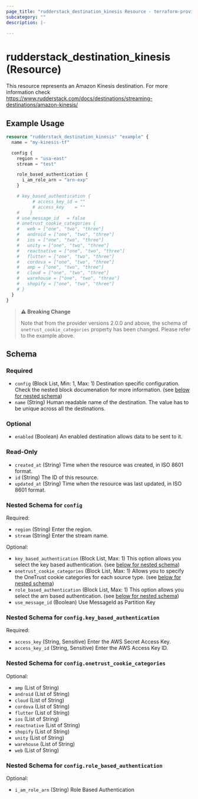 ```yaml
---
page_title: "rudderstack_destination_kinesis Resource - terraform-provider-rudderstack"
subcategory: ""
description: |-
  
---
```


# rudderstack_destination_kinesis (Resource)

This resource represents an Amazon Kinesis destination. For more information check 
https://www.rudderstack.com/docs/destinations/streaming-destinations/amazon-kinesis/

## Example Usage

```terraform
resource "rudderstack_destination_kinesis" "example" {
  name = "my-kinesis-tf"

  config {
    region = "usa-east"
    stream = "test"

    role_based_authentication {
      i_am_role_arn = "arn-exp"
    }

    # key_based_authentication {
          # access_key_id = ""
          # access_key    = ""
    #    }
    # use_message_id   = false
    # onetrust_cookie_categories {
    #   web = ["one", "two", "three"]
    #   android = ["one", "two", "three"]
    #   ios = ["one", "two", "three"]
    #   unity = ["one", "two", "three"]
    #   reactnative = ["one", "two", "three"]
    #   flutter = ["one", "two", "three"]
    #   cordova = ["one", "two", "three"]
    #   amp = ["one", "two", "three"]
    #   cloud = ["one", "two", "three"]
    #   warehouse = ["one", "two", "three"]
    #   shopify = ["one", "two", "three"]
    # }
  }
}
```

> **:warning: Breaking Change**
> 
> Note that from the provider versions 2.0.0 and above, the schema of `onetrust_cookie_categories` property has been changed. Please refer to the example above.

<!-- schema generated by tfplugindocs -->
## Schema

### Required

- `config` (Block List, Min: 1, Max: 1) Destination specific configuration. Check the nested block documenation for more information. (see [below for nested schema](#nestedblock--config))
- `name` (String) Human readable name of the destination. The value has to be unique across all the destinations.

### Optional

- `enabled` (Boolean) An enabled destination allows data to be sent to it.

### Read-Only

- `created_at` (String) Time when the resource was created, in ISO 8601 format.
- `id` (String) The ID of this resource.
- `updated_at` (String) Time when the resource was last updated, in ISO 8601 format.

<a id="nestedblock--config"></a>
### Nested Schema for `config`

Required:

- `region` (String) Enter the region.
- `stream` (String) Enter the stream name.

Optional:

- `key_based_authentication` (Block List, Max: 1) This option allows you select the key based authentication. (see [below for nested schema](#nestedblock--config--key_based_authentication))
- `onetrust_cookie_categories` (Block List, Max: 1) Allows you to specify the OneTrust cookie categories for each source type. (see [below for nested schema](#nestedblock--config--onetrust_cookie_categories))
- `role_based_authentication` (Block List, Max: 1) This option allows you select the arn based authentication. (see [below for nested schema](#nestedblock--config--role_based_authentication))
- `use_message_id` (Boolean) Use MessageId as Partition Key

<a id="nestedblock--config--key_based_authentication"></a>
### Nested Schema for `config.key_based_authentication`

Required:

- `access_key` (String, Sensitive) Enter the AWS Secret Access Key.
- `access_key_id` (String, Sensitive) Enter the AWS Access Key ID.


<a id="nestedblock--config--onetrust_cookie_categories"></a>
### Nested Schema for `config.onetrust_cookie_categories`

Optional:

- `amp` (List of String)
- `android` (List of String)
- `cloud` (List of String)
- `cordova` (List of String)
- `flutter` (List of String)
- `ios` (List of String)
- `reactnative` (List of String)
- `shopify` (List of String)
- `unity` (List of String)
- `warehouse` (List of String)
- `web` (List of String)


<a id="nestedblock--config--role_based_authentication"></a>
### Nested Schema for `config.role_based_authentication`

Optional:

- `i_am_role_arn` (String) Role Based Authentication
